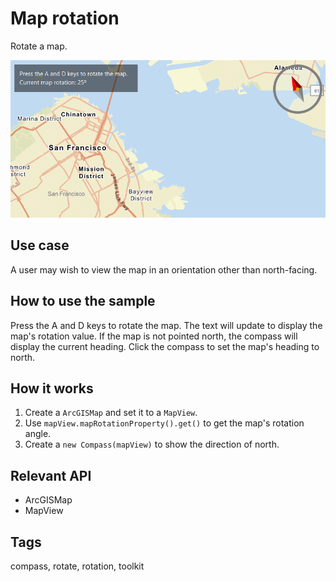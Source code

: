 # Map rotation

Rotate a map.

![Image of map rotation](MapRotation.png)

## Use case

A user may wish to view the map in an orientation other than north-facing.

## How to use the sample

Press the A and D keys to rotate the map. The text will update to display the map's rotation value. If the map is not pointed north, the compass will display the current heading. Click the compass to set the map's heading to north.

## How it works

1. Create a `ArcGISMap` and set it to a `MapView`.
2. Use `mapView.mapRotationProperty().get()` to get the map's rotation angle.
3. Create a `new Compass(mapView)` to show the direction of north.

## Relevant API

* ArcGISMap
* MapView

## Tags

compass, rotate, rotation, toolkit
